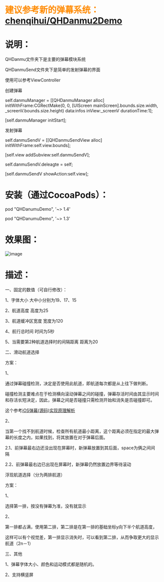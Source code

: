 
# **<font color=#FF8C00>建议参考新的弹幕系统：[chenqihui/QHDanmu2Demo](https://github.com/chenqihui/QHDanmu2Demo)</font>**

# 说明：

QHDanmu文件夹下是主要的弹幕模块系统

QHDanmuSend文件夹下是简单的发射弹幕的界面

使用可以参考ViewController

创建弹幕

self.danmuManager = [[QHDanmuManager alloc] initWithFrame:CGRectMake(0, 0, [UIScreen mainScreen].bounds.size.width, _screenV.bounds.size.height) data:infos inView:_screenV durationTime:1];

[self.danmuManager initStart];

发射弹幕

self.danmuSendV = [[QHDanmuSendView alloc] initWithFrame:self.view.bounds];

[self.view addSubview:self.danmuSendV];

self.danmuSendV.deleagte = self;
 
[self.danmuSendV showAction:self.view];

# 安装（通过CocoaPods）：

pod "QHDanumuDemo", '~> 1.4'

pod "QHDanumuDemo", '~> 1.3'

# 效果图：

![image](https://github.com/chenqihui/QHDanumuDemo/blob/master/screenshots/QHDanmuShow.gif)

# 描述：

一、固定的数值（可自行修改）：

1、字体大小                     大中小分别为19、17、15

2、航道高度                     高度为25

3、航道缓冲区宽度                宽度为120

4、航行总时间                   时间为5秒

5、当需要第2种航道选择时的间隔距离  距离为20


二、滑动航道选择

方案：

1、

通过弹幕碰撞检测，决定是否使用此航道，即航道每次都是从上往下做判断。

碰撞检测主要难点在于检测横向滚动弹幕之间的碰撞，弹幕存活时间由其显示时间和存活长短决定，因此，弹幕之间是否碰撞只需检测开始和消失是否碰撞即可。

这个参考[iOS弹幕(源码)实现原理解析](http://www.olinone.com/?p=186)

2、

当第一个找不到航道时候，检查所有航道最小距离，这个距离必须在指定的最大弹幕的长度之内，如果找到，将其放置在对于弹幕后面。

2.1、前弹幕最右边还没出现在屏幕时，新弹幕放置到其后面，space为俩之间间隔

2.2、前弹幕最右边已出现在屏幕时，新弹幕仍然放置边界等待滚动

浮现航道选择（分为两排航道）

方案：

1、

选择第一排，按没有弹幕为准，没有就显示

2、

第一排都占满，使用第二排，第二排是在第一排的基础坐标y向下半个航道高度，

这样可以有个视觉差，第一排显示消失时，可以看到第二排，从而争取更大的显示航道（2n－1）


三、其他

1、弹幕字体大小、颜色和运动模式都是随机的。

2、支持横竖屏
